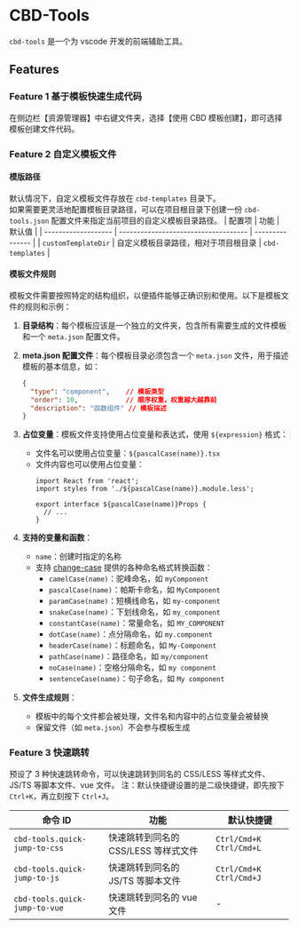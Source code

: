 # CBD-Tools

`cbd-tools` 是一个为 vscode 开发的前端辅助工具。

## Features

### Feature 1 基于模板快速生成代码

在侧边栏【资源管理器】中右键文件夹，选择【使用 CBD 模板创建】，即可选择模板创建文件代码。

### Feature 2 自定义模板文件

#### 模版路径

默认情况下，自定义模板文件存放在 `cbd-templates` 目录下。  
如果需要更灵活地配置模板目录路径，可以在项目根目录下创建一份 `cbd-tools.json` 配置文件来指定当前项目的自定义模板目录路径。
| 配置项              | 功能                                 | 默认值          |
| ------------------- | ------------------------------------ | --------------- |
| `customTemplateDir` | 自定义模板目录路径，相对于项目根目录 | `cbd-templates` |

#### 模板文件规则

模板文件需要按照特定的结构组织，以便插件能够正确识别和使用。以下是模板文件的规则和示例：

1. **目录结构**：每个模板应该是一个独立的文件夹，包含所有需要生成的文件模板和一个 `meta.json` 配置文件。

2. **meta.json 配置文件**：每个模板目录必须包含一个 `meta.json` 文件，用于描述模板的基本信息，如：
   ```json
   {
     "type": "component",    // 模板类型
     "order": 10,            // 顺序权重，权重越大越靠前
     "description": "函数组件" // 模板描述
   }
   ```
3. **占位变量**：模板文件支持使用占位变量和表达式，使用 `${expression}` 格式：

   - 文件名可以使用占位变量：`${pascalCase(name)}.tsx`
   - 文件内容也可以使用占位变量：
     ```tsx
     import React from 'react';
     import styles from './${pascalCase(name)}.module.less';
     
     export interface ${pascalCase(name)}Props {
       // ...
     }
     ```

4. **支持的变量和函数**：
   - `name`：创建时指定的名称
   - 支持 [change-case](https://www.npmjs.com/package/change-case/v/4.1.2) 提供的各种命名格式转换函数：
     - `camelCase(name)`：驼峰命名，如 `myComponent`
     - `pascalCase(name)`：帕斯卡命名，如 `MyComponent`
     - `paramCase(name)`：短横线命名，如 `my-component`
     - `snakeCase(name)`：下划线命名，如 `my_component`
     - `constantCase(name)`：常量命名，如 `MY_COMPONENT`
     - `dotCase(name)`：点分隔命名，如 `my.component`
     - `headerCase(name)`：标题命名，如 `My-Component`
     - `pathCase(name)`：路径命名，如 `my/component`
     - `noCase(name)`：空格分隔命名，如 `my component`
     - `sentenceCase(name)`：句子命名，如 `My component`

5. **文件生成规则**：
   - 模板中的每个文件都会被处理，文件名和内容中的占位变量会被替换
   - 保留文件（如 `meta.json`）不会参与模板生成

### Feature 3 快速跳转

预设了 3 种快速跳转命令，可以快速跳转到同名的 CSS/LESS 等样式文件、JS/TS 等脚本文件、vue 文件。
注：默认快捷键设置的是二级快捷键，即先按下 `Ctrl+K`，再立刻按下 `Ctrl+J`。

| 命令 ID                       | 功能                                 | 默认快捷键              |
| ----------------------------- | ------------------------------------ | ----------------------- |
| `cbd-tools.quick-jump-to-css` | 快速跳转到同名的 CSS/LESS 等样式文件 | `Ctrl/Cmd+K Ctrl/Cmd+L` |
| `cbd-tools.quick-jump-to-js`  | 快速跳转到同名的 JS/TS 等脚本文件    | `Ctrl/Cmd+K Ctrl/Cmd+J` |
| `cbd-tools.quick-jump-to-vue` | 快速跳转到同名的 vue 文件            | -                       |
